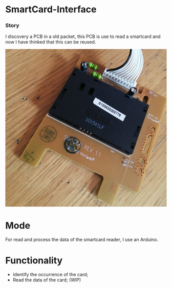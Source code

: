 # SmartCard-Interface

### Story
I discovery a PCB in a old packet, this PCB is use to read a smartcard and now I have thinked that this can be reused.

![Immagine 1](img/sopra.jpg)

# Mode
For read and process the data of the smartcard reader, I use an Arduino.

# Functionality
- Identify the occurrence of the card;
- Read the data of the card; (WIP)
